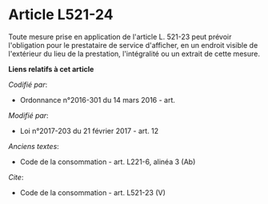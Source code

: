 # Article L521-24

Toute mesure prise en application de l'article L. 521-23 peut prévoir l'obligation pour le prestataire de service d'afficher,
en un endroit visible de l'extérieur du lieu de la prestation, l'intégralité ou un extrait de cette mesure.

**Liens relatifs à cet article**

_Codifié par_:

  - Ordonnance n°2016-301 du 14 mars 2016 - art.

_Modifié par_:

  - Loi n°2017-203 du 21 février 2017 - art. 12

_Anciens textes_:

  - Code de la consommation - art. L221-6, alinéa 3 (Ab)

_Cite_:

  - Code de la consommation - art. L521-23 (V)
